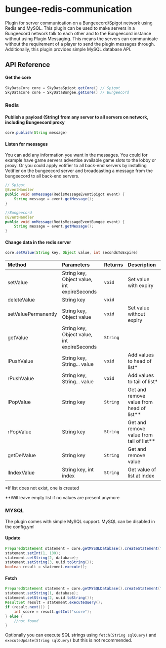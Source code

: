 # bungee-redis-communication
Plugin for server communication on a Bungeecord/Spigot network using Redis and MySQL.
This plugin can be used to make servers in a Bungeecord network talk to each other and to the Bungeecord instance without using Plugin Messaging. This means the servers can communicate without the requirement of a player to send the plugin messages through. Additionally, this plugin provides simple MySQL database API.
## API Reference

#### Get the core

```java
SkyDataCore core = SkyDataSpigot.getCore() // Spigot
SkyDataCore core = SkyDataBungee.getCore() // Bungeecord
```
### Redis

#### Publish a payload (String) from any server to all servers on network, including Bungeecord proxy

```java
core.publish(String message)
```

#### Listen for messages
You can add any information you want in the messages. You could for example have game servers advertise available game slots to the lobby or proxy. Or you could apply votifier to all back-end servers by installing Votifier on the bungeecord server and broadcasting a message from the bungeecord to all back-end servers.


```java
// Spigot
@EventHandler
public void onMessage(RedisMessageEventSpigot event) {
    String message = event.getMessage();
}

//Bungeecord
@EventHandler
public void onMessage(RedisMessageEventBungee event) {
    String message = event.getMessage();
}
```
#### Change data in the redis server
```java
core.setValue(String key, Object value, int secondsToExpire)
```

| Method | Parameters | Returns     | Description                |
| :------- | :-------- | :-------    | :------------------------- |
| setValue | String key, Object value, int expireSeconds | `void`    | Set value with expiry |
| deleteValue | String key | `void`    |  |
| setValuePermanently | String key, Object value| `void`    | Set value without expiry |
| getValue | String key, Object value, int expireSeconds | `String`    |  |
| lPushValue | String key, String... value | `void`    | Add values to head of list* |
| rPushValue | String key, String... value | `void`    | Add values to tail of list* |
| lPopValue | String key | `String`    | Get and remove value from head of list** |
| rPopValue | String key | `String`    | Get and remove value from tail of list** |
| getDelValue | String key | `String`    | Get and remove value |
| lIndexValue | String key, int index | `String`    | Get value of list at index |

*If list does not exist, one is created

**Will leave empty list if no values are present anymore

### MYSQL
The plugin comes with simple MySQL support. MySQL can be disabled in the config.yml
#### Update
```java
PreparedStatement statement = core.getMYSQLDatabase().createStatement("SET score=? FROM ? WHERE uuid=?;");
statement.setInt(1, 100);
statement.setString(2, database);
statement.setString(3, uuid.toString());
boolean result = statement.execute();
```

#### Fetch
```java
PreparedStatement statement = core.getMYSQLDatabase().createStatement("SELECT score FROM ? WHERE uuid=?;");
statement.setString(1, database);
statement.setString(2, uuid.toString());
ResultSet result = statement.executeQuery();
if (result.next()) {
    int score = result.getInt("score");
} else {
    //not found
}
```
Optionally you can execute SQL strings using `fetch(String sqlQuery)` and `executeUpdate(String sqlQuery)` but this is not recommended.